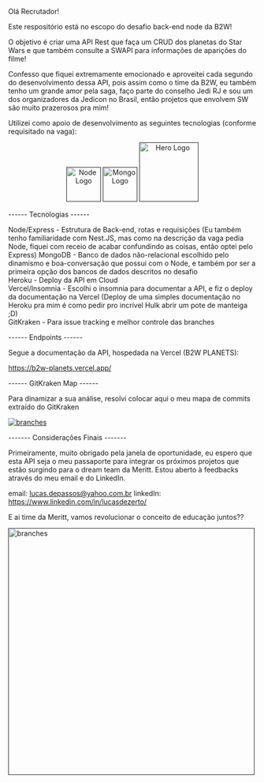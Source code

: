 Olá Recrutador!

Este respositório está no escopo do desafio back-end node da B2W!

O objetivo é criar uma API Rest que faça um CRUD dos planetas do Star Wars e que também consulte a SWAPI para informações de aparições do filme!

Confesso que fiquei extremamente emocionado e aproveitei cada segundo do desenvolvimento dessa API, pois assim como o time da B2W, eu também tenho um grande amor pela saga, faço parte do conselho Jedi RJ e sou um dos organizadores da Jedicon no Brasil, então projetos que envolvem SW são muito prazerosos pra mim!

Utilizei como apoio de desenvolvimento as seguintes tecnologias (conforme requisitado na vaga):

<p align="center"> 
  <a href="" target="blank"><img src="https://img.icons8.com/color/452/nodejs.png" width="70" alt="Node Logo" /></a>
  <a href="" target="blank"><img src="https://siga0984.files.wordpress.com/2019/11/mongodb-logo.png" width="70" alt="Mongo Logo" /></a>
  <a href="" target="blank"><img src="https://seekvectorlogo.net/wp-content/uploads/2018/12/heroku-vector-logo.png" width="120" alt="Hero Logo" /></a>  
</p>

[circleci-image]: https://img.shields.io/circleci/build/github/nestjs/nest/master?token=abc123def456
[circleci-url]: https://circleci.com/gh/nestjs/nest


------ Tecnologias ------

Node/Express - Estrutura de Back-end, rotas e requisições (Eu também tenho familiaridade com Nest.JS, mas como na descrição da vaga pedia Node, fiquei com receio de acabar confundindo as coisas, então optei pelo Express)
MongoDB - Banco de dados não-relacional escolhido pelo dinamismo e boa-conversação que possui com o Node, e também por ser a primeira opção dos bancos de dados descritos no desafio<br/>
Heroku - Deploy da API em Cloud  <br/>
Vercel/Insomnia - Escolhi o insomnia para documentar a API, e fiz o deploy da documentação na Vercel (Deploy de uma simples documentação no Heroku pra mim é como pedir pro incrível Hulk abrir um pote de manteiga ;D) <br/>
GitKraken - Para issue tracking e melhor controle das branches


------ Endpoints ------

Segue a documentação da API, hospedada na Vercel (B2W PLANETS):


https://b2w-planets.vercel.app/


------ GitKraken Map ------

Para dinamizar a sua análise, resolvi colocar aqui o meu mapa de commits extraído do GitKraken

<a href="https://ibb.co/BZWzBKg"><img src="https://i.ibb.co/7WMYKNG/branches.png" alt="branches" border="0"></a>



------- Considerações Finais -------

Primeiramente, muito obrigado pela janela de oportunidade, eu espero que esta API seja o meu passaporte para integrar os próximos projetos que estão surgindo para o dream team da Meritt. Estou aberto à feedbacks através do meu email e do LinkedIn.

email: lucas.depassos@yahoo.com.br
linkedIn: https://www.linkedin.com/in/lucasdezerto/



E ai time da Meritt, vamos revolucionar o conceito de educação juntos??


<a href=""><img src="https://i.ytimg.com/vi/Yv93L1KqMMc/maxresdefault.jpg" alt="branches" border="0" width="500"></a>




